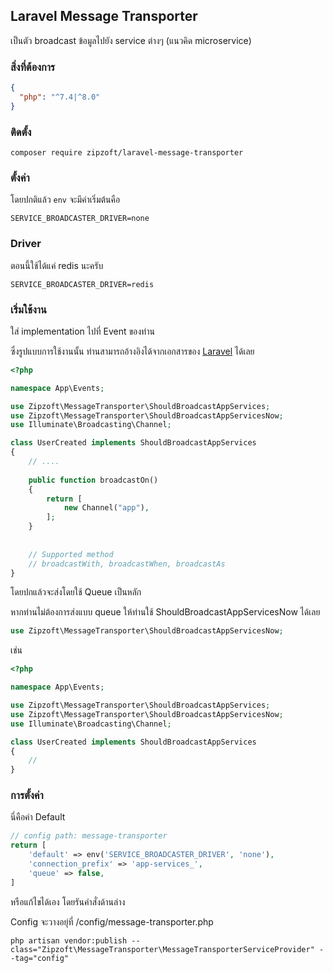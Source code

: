 ## Laravel Message Transporter

เป็นตัว broadcast ข้อมูลไปยัง service ต่างๆ (แนวคิด microservice)


### สิ่งที่ต้องการ
```json
{
  "php": "^7.4|^8.0"
}
```


### ติดตั้ง
```
composer require zipzoft/laravel-message-transporter
```

### ตั้งค่า
โดยปกติแล้ว `env` จะมีค่าเริ่มต้นคือ
```
SERVICE_BROADCASTER_DRIVER=none
```

### Driver
ตอนนี้ใช้ได้แค่ redis นะครับ
```
SERVICE_BROADCASTER_DRIVER=redis 
```



### เริ่มใช้งาน
ใส่ implementation ไปที่ Event ของท่าน

ซึ่งรูปแบบการใช้งานนั้น ท่านสามารถอ้างอิงได้จากเอกสารของ [Laravel](https://laravel.com/docs/broadcasting) ได้เลย

```php
<?php

namespace App\Events;

use Zipzoft\MessageTransporter\ShouldBroadcastAppServices;
use Zipzoft\MessageTransporter\ShouldBroadcastAppServicesNow;
use Illuminate\Broadcasting\Channel;

class UserCreated implements ShouldBroadcastAppServices
{
    // ....
    
    public function broadcastOn()
    {
        return [
            new Channel("app"),
        ];
    }
    
    
    // Supported method
    // broadcastWith, broadcastWhen, broadcastAs
}
```


โดยปกแล้วจะส่งโดยใช้ Queue เป็นหลัก

หากท่านไม่ต้องการส่งแบบ queue ให้ท่านใช้ ShouldBroadcastAppServicesNow ได้เลย
```php
use Zipzoft\MessageTransporter\ShouldBroadcastAppServicesNow;
``` 

เช่น
```php
<?php

namespace App\Events;

use Zipzoft\MessageTransporter\ShouldBroadcastAppServices;
use Zipzoft\MessageTransporter\ShouldBroadcastAppServicesNow;
use Illuminate\Broadcasting\Channel;

class UserCreated implements ShouldBroadcastAppServices
{
    //
}
```




### การตั้งค่า

นี่คือค่า Default
```php
// config path: message-transporter
return [
    'default' => env('SERVICE_BROADCASTER_DRIVER', 'none'),
    'connection_prefix' => 'app-services_',
    'queue' => false,
]
```


หรือแก้ไขได้เอง โดยรันคำสั่งด้านล่าง

Config จะวางอยุ่ที่ /config/message-transporter.php
```
php artisan vendor:publish --class="Zipzoft\MessageTransporter\MessageTransporterServiceProvider" --tag="config"
```
